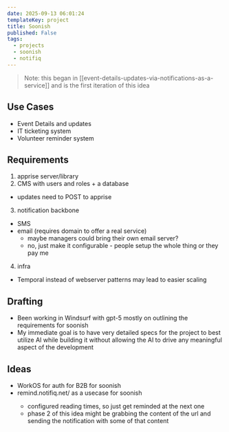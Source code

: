 ```yaml
---
date: 2025-09-13 06:01:24
templateKey: project
title: Soonish
published: False
tags:
  - projects
  - soonish
  - notifiq
---
```


> Note: this began in [[event-details-updates-via-notifications-as-a-service]] and is the first iteration of this idea

## Use Cases

- Event Details and updates
- IT ticketing system
- Volunteer reminder system

## Requirements

1. apprise server/library
2. CMS with users and roles + a database

- updates need to POST to apprise

3. notification backbone

- SMS
- email (requires domain to offer a real service)
  - maybe managers could bring their own email server?
  - no, just make it configurable - people setup the whole thing or they pay me

4. infra

- Temporal instead of webserver patterns may lead to easier scaling

## Drafting

- Been working in Windsurf with gpt-5 mostly on outlining the requirements for soonish
- My immediate goal is to have very detailed specs for the project to best utilize AI while building it without allowing the AI to drive any meaningful aspect of the development

## Ideas

- WorkOS for auth for B2B for soonish
- remind.notifiq.net/<url> as a usecase for soonish
  - configured reading times, so just get reminded at the next one
  - phase 2 of this idea might be grabbing the content of the url and sending the notification with some of that content
